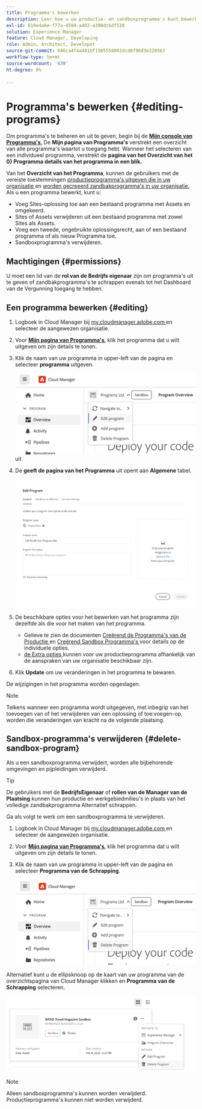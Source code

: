 ```yaml
---
title: Programma's bewerken
description: Leer hoe u uw productie- en sandboxprogramma's kunt bewerken om de opties aan te passen nadat u deze hebt gemaakt.
exl-id: 819e4a6e-f77a-4594-a402-a300dcbdf510
solution: Experience Manager
feature: Cloud Manager, Developing
role: Admin, Architect, Developer
source-git-commit: 646ca4f4a441bf1565558002dcd6f96d3e228563
workflow-type: tm+mt
source-wordcount: '439'
ht-degree: 0%

---
```



# Programma&#39;s bewerken {#editing-programs}

Om programma&#39;s te beheren en uit te geven, begin bij de [**Mijn console van Programma&#39;s**.](/help/implementing/cloud-manager/navigation.md) De **Mijn pagina van Programma&#39;s** verstrekt een overzicht van alle programma&#39;s waartot u toegang hebt. Wanneer het selecteren van een individueel programma, verstrekt de **pagina van het Overzicht van het 0} Programma details van het programma in een blik.**

Van het **Overzicht van het Programma**, kunnen de gebruikers met de vereiste toestemmingen [ productieprogramma&#39;s uitgeven die in uw organisatie ](creating-production-programs.md) en [ worden gecreeerd zandbakprogramma&#39;s in uw organisatie.](creating-sandbox-programs.md) Als u een programma bewerkt, kunt u:

* Voeg Sites-oplossing toe aan een bestaand programma met Assets en omgekeerd.
* Sites of Assets verwijderen uit een bestaand programma met zowel Sites als Assets.
* Voeg een tweede, ongebruikte oplossingsrecht, aan of een bestaand programma of als nieuw Programma toe.
* Sandboxprogramma&#39;s verwijderen.

## Machtigingen {#permissions}

U moet een lid van de **rol van de Bedrijfs eigenaar** zijn om programma&#39;s uit te geven of zandbakprogramma&#39;s te schrappen evenals tot het Dashboard van de Vergunning toegang te hebben.

## Een programma bewerken {#editing}

1. Logboek in Cloud Manager bij [ my.cloudmanager.adobe.com ](https://my.cloudmanager.adobe.com/) en selecteer de aangewezen organisatie.

1. Voor **[Mijn pagina van Programma&#39;s](#my-programs)**, klik het programma dat u wilt uitgeven om zijn details te tonen.

1. Klik de naam van uw programma in upper-left van de pagina en selecteer **programma** uitgeven.

   ![ geef programmaoptie ](assets/edit-program-overview.png) uit

1. De **geeft de pagina van het Programma** uit opent aan **Algemene** tabel.

   ![ Algemene tabel ](assets/edit-program-prod1.png)

1. De beschikbare opties voor het bewerken van het programma zijn dezelfde als die voor het maken van het programma.
   * Gelieve te zien de documenten [ Creërend de Programma&#39;s van de Productie ](/help/implementing/cloud-manager/getting-access-to-aem-in-cloud/creating-production-programs.md) en [ Creërend Sandbox Programma&#39;s ](/help/implementing/cloud-manager/getting-access-to-aem-in-cloud/creating-sandbox-programs.md) voor details op de individuele opties.
   * [ de Extra opties ](/help/implementing/cloud-manager/getting-access-to-aem-in-cloud/creating-production-programs.md#options) kunnen voor uw productieprogramma afhankelijk van de aanspraken van uw organisatie beschikbaar zijn.

1. Klik **Update** om uw veranderingen in het programma te bewaren.

De wijzigingen in het programma worden opgeslagen.

>[!NOTE]
>
>Telkens wanneer een programma wordt uitgegeven, met inbegrip van het toevoegen van of het verwijderen van een oplossing of toe:voegen-op, worden die veranderingen van kracht na de volgende plaatsing.

## Sandbox-programma&#39;s verwijderen {#delete-sandbox-program}

Als u een sandboxprogramma verwijdert, worden alle bijbehorende omgevingen en pijpleidingen verwijderd.

>[!TIP]
>
>De gebruikers met de **BedrijfsEigenaar** of **rollen van de Manager van de Plaatsing** kunnen hun productie en werkgebiedmilieu&#39;s in plaats van het volledige zandbakprogramma Alternatief schrappen.

Ga als volgt te werk om een sandboxprogramma te verwijderen.

1. Logboek in Cloud Manager bij [ my.cloudmanager.adobe.com ](https://my.cloudmanager.adobe.com/) en selecteer de aangewezen organisatie.

1. Voor **[Mijn pagina van Programma&#39;s](#my-programs)**, klik het programma dat u wilt uitgeven om zijn details te tonen.

1. Klik de naam van uw programma in upper-left van de pagina en selecteer **Programma van de Schrapping**.

   ![ de programmaoptie van de Schrapping ](assets/delete-sandbox1.png)

Alternatief kunt u de ellipsknoop op de kaart van uw programma van de overzichtspagina van Cloud Manager klikken en **Programma van de Schrapping** selecteren.

![ Schrap zandbak van programmakaart ](assets/delete-sandbox2.png)

>[!NOTE]
>
>Alleen sandboxprogramma&#39;s kunnen worden verwijderd. Productieprogramma&#39;s kunnen niet worden verwijderd.
